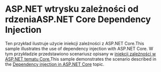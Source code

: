 # <a name="aspnet-core-dependency-injection"></a><span data-ttu-id="dec36-101">ASP.NET wtrysku zależności od rdzenia</span><span class="sxs-lookup"><span data-stu-id="dec36-101">ASP.NET Core Dependency Injection</span></span>

<span data-ttu-id="dec36-102">Ten przykład ilustruje użycie iniekcji zależności z ASP.NET Core.</span><span class="sxs-lookup"><span data-stu-id="dec36-102">This sample illustrates the use of dependency injection with ASP.NET Core.</span></span> <span data-ttu-id="dec36-103">W tym przykładzie przedstawiono scenariusz opisany w [iniekcji zależności w ASP.NET tematu Core.](https://docs.microsoft.com/aspnet/core/fundamentals/dependency-injection)</span><span class="sxs-lookup"><span data-stu-id="dec36-103">This sample demonstrates the scenario described in the [Dependency injection in ASP.NET Core](https://docs.microsoft.com/aspnet/core/fundamentals/dependency-injection) topic.</span></span>

